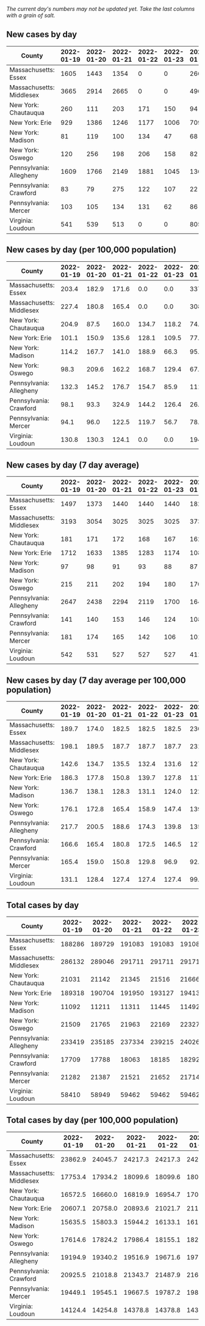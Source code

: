 _The current day's numbers may not be updated yet. Take the last columns with a grain of salt._
## New cases by day

| County | 2022-01-19 | 2022-01-20 | 2022-01-21 | 2022-01-22 | 2022-01-23 | 2022-01-24 | 2022-01-25 |
| --- | --- | --- | --- | --- | --- | --- | --- |
| Massachusetts: Essex | 1605 | 1443 | 1354 | 0 | 0 | 2663 |  |
| Massachusetts: Middlesex | 3665 | 2914 | 2665 | 0 | 0 | 4964 |  |
| New York: Chautauqua | 260 | 111 | 203 | 171 | 150 | 94 |  |
| New York: Erie | 929 | 1386 | 1246 | 1177 | 1006 | 709 |  |
| New York: Madison | 81 | 119 | 100 | 134 | 47 | 68 |  |
| New York: Oswego | 120 | 256 | 198 | 206 | 158 | 82 |  |
| Pennsylvania: Allegheny | 1609 | 1766 | 2149 | 1881 | 1045 | 1361 | 934 |
| Pennsylvania: Crawford | 83 | 79 | 275 | 122 | 107 | 22 | 79 |
| Pennsylvania: Mercer | 103 | 105 | 134 | 131 | 62 | 86 | 89 |
| Virginia: Loudoun | 541 | 539 | 513 | 0 | 0 | 805 |  |

## New cases by day (per 100,000 population)

| County | 2022-01-19 | 2022-01-20 | 2022-01-21 | 2022-01-22 | 2022-01-23 | 2022-01-24 | 2022-01-25 |
| --- | --- | --- | --- | --- | --- | --- | --- |
| Massachusetts: Essex | 203.4 | 182.9 | 171.6 | 0.0 | 0.0 | 337.5 |  |
| Massachusetts: Middlesex | 227.4 | 180.8 | 165.4 | 0.0 | 0.0 | 308.0 |  |
| New York: Chautauqua | 204.9 | 87.5 | 160.0 | 134.7 | 118.2 | 74.1 |  |
| New York: Erie | 101.1 | 150.9 | 135.6 | 128.1 | 109.5 | 77.2 |  |
| New York: Madison | 114.2 | 167.7 | 141.0 | 188.9 | 66.3 | 95.9 |  |
| New York: Oswego | 98.3 | 209.6 | 162.2 | 168.7 | 129.4 | 67.2 |  |
| Pennsylvania: Allegheny | 132.3 | 145.2 | 176.7 | 154.7 | 85.9 | 111.9 | 76.8 |
| Pennsylvania: Crawford | 98.1 | 93.3 | 324.9 | 144.2 | 126.4 | 26.0 | 93.3 |
| Pennsylvania: Mercer | 94.1 | 96.0 | 122.5 | 119.7 | 56.7 | 78.6 | 81.3 |
| Virginia: Loudoun | 130.8 | 130.3 | 124.1 | 0.0 | 0.0 | 194.7 |  |

## New cases by day (7 day average)

| County | 2022-01-19 | 2022-01-20 | 2022-01-21 | 2022-01-22 | 2022-01-23 | 2022-01-24 | 2022-01-25 |
| --- | --- | --- | --- | --- | --- | --- | --- |
| Massachusetts: Essex | 1497 | 1373 | 1440 | 1440 | 1440 | 1820 |  |
| Massachusetts: Middlesex | 3193 | 3054 | 3025 | 3025 | 3025 | 3734 |  |
| New York: Chautauqua | 181 | 171 | 172 | 168 | 167 | 162 |  |
| New York: Erie | 1712 | 1633 | 1385 | 1283 | 1174 | 1083 |  |
| New York: Madison | 97 | 98 | 91 | 93 | 88 | 87 |  |
| New York: Oswego | 215 | 211 | 202 | 194 | 180 | 170 |  |
| Pennsylvania: Allegheny | 2647 | 2438 | 2294 | 2119 | 1700 | 1645 | 1535 |
| Pennsylvania: Crawford | 141 | 140 | 153 | 146 | 124 | 108 | 110 |
| Pennsylvania: Mercer | 181 | 174 | 165 | 142 | 106 | 101 | 101 |
| Virginia: Loudoun | 542 | 531 | 527 | 527 | 527 | 411 |  |

## New cases by day (7 day average per 100,000 population)

| County | 2022-01-19 | 2022-01-20 | 2022-01-21 | 2022-01-22 | 2022-01-23 | 2022-01-24 | 2022-01-25 |
| --- | --- | --- | --- | --- | --- | --- | --- |
| Massachusetts: Essex | 189.7 | 174.0 | 182.5 | 182.5 | 182.5 | 230.7 |  |
| Massachusetts: Middlesex | 198.1 | 189.5 | 187.7 | 187.7 | 187.7 | 231.7 |  |
| New York: Chautauqua | 142.6 | 134.7 | 135.5 | 132.4 | 131.6 | 127.7 |  |
| New York: Erie | 186.3 | 177.8 | 150.8 | 139.7 | 127.8 | 117.9 |  |
| New York: Madison | 136.7 | 138.1 | 128.3 | 131.1 | 124.0 | 122.6 |  |
| New York: Oswego | 176.1 | 172.8 | 165.4 | 158.9 | 147.4 | 139.2 |  |
| Pennsylvania: Allegheny | 217.7 | 200.5 | 188.6 | 174.3 | 139.8 | 135.3 | 126.2 |
| Pennsylvania: Crawford | 166.6 | 165.4 | 180.8 | 172.5 | 146.5 | 127.6 | 130.0 |
| Pennsylvania: Mercer | 165.4 | 159.0 | 150.8 | 129.8 | 96.9 | 92.3 | 92.3 |
| Virginia: Loudoun | 131.1 | 128.4 | 127.4 | 127.4 | 127.4 | 99.4 |  |

## Total cases by day

| County | 2022-01-19 | 2022-01-20 | 2022-01-21 | 2022-01-22 | 2022-01-23 | 2022-01-24 | 2022-01-25 |
| --- | --- | --- | --- | --- | --- | --- | --- |
| Massachusetts: Essex | 188286 | 189729 | 191083 | 191083 | 191083 | 193746 |  |
| Massachusetts: Middlesex | 286132 | 289046 | 291711 | 291711 | 291711 | 296675 |  |
| New York: Chautauqua | 21031 | 21142 | 21345 | 21516 | 21666 | 21760 |  |
| New York: Erie | 189318 | 190704 | 191950 | 193127 | 194133 | 194842 |  |
| New York: Madison | 11092 | 11211 | 11311 | 11445 | 11492 | 11560 |  |
| New York: Oswego | 21509 | 21765 | 21963 | 22169 | 22327 | 22409 |  |
| Pennsylvania: Allegheny | 233419 | 235185 | 237334 | 239215 | 240260 | 241621 | 242555 |
| Pennsylvania: Crawford | 17709 | 17788 | 18063 | 18185 | 18292 | 18314 | 18393 |
| Pennsylvania: Mercer | 21282 | 21387 | 21521 | 21652 | 21714 | 21800 | 21889 |
| Virginia: Loudoun | 58410 | 58949 | 59462 | 59462 | 59462 | 60267 |  |

## Total cases by day (per 100,000 population)

| County | 2022-01-19 | 2022-01-20 | 2022-01-21 | 2022-01-22 | 2022-01-23 | 2022-01-24 | 2022-01-25 |
| --- | --- | --- | --- | --- | --- | --- | --- |
| Massachusetts: Essex | 23862.9 | 24045.7 | 24217.3 | 24217.3 | 24217.3 | 24554.8 |  |
| Massachusetts: Middlesex | 17753.4 | 17934.2 | 18099.6 | 18099.6 | 18099.6 | 18407.6 |  |
| New York: Chautauqua | 16572.5 | 16660.0 | 16819.9 | 16954.7 | 17072.9 | 17147.0 |  |
| New York: Erie | 20607.1 | 20758.0 | 20893.6 | 21021.7 | 21131.2 | 21208.4 |  |
| New York: Madison | 15635.5 | 15803.3 | 15944.2 | 16133.1 | 16199.4 | 16295.2 |  |
| New York: Oswego | 17614.6 | 17824.2 | 17986.4 | 18155.1 | 18284.5 | 18351.6 |  |
| Pennsylvania: Allegheny | 19194.9 | 19340.2 | 19516.9 | 19671.6 | 19757.5 | 19869.4 | 19946.2 |
| Pennsylvania: Crawford | 20925.5 | 21018.8 | 21343.7 | 21487.9 | 21614.3 | 21640.3 | 21733.7 |
| Pennsylvania: Mercer | 19449.1 | 19545.1 | 19667.5 | 19787.2 | 19843.9 | 19922.5 | 20003.8 |
| Virginia: Loudoun | 14124.4 | 14254.8 | 14378.8 | 14378.8 | 14378.8 | 14573.5 |  |
